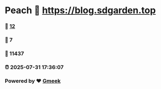 # Peach :link: https://blog.sdgarden.top 
### :page_facing_up: [12](https://blog.sdgarden.top/tag.html) 
### :speech_balloon: 7 
### :hibiscus: 11437 
### :alarm_clock: 2025-07-31 17:36:07 
### Powered by :heart: [Gmeek](https://github.com/Meekdai/Gmeek)
